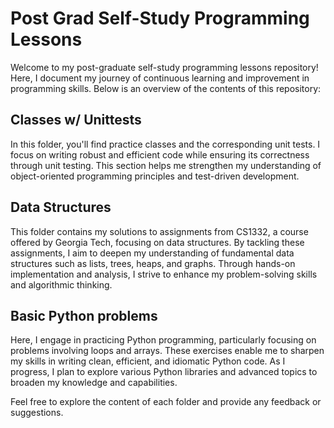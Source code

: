# Post Grad Self-Study Programming Lessons

Welcome to my post-graduate self-study programming lessons repository! Here, I document my journey of continuous learning and improvement in programming skills. Below is an overview of the contents of this repository:

## Classes w/ Unittests

In this folder, you'll find practice classes and the corresponding unit tests. I focus on writing robust and efficient code while ensuring its correctness through unit testing. This section helps me strengthen my understanding of object-oriented programming principles and test-driven development.

## Data Structures

This folder contains my solutions to assignments from CS1332, a course offered by Georgia Tech, focusing on data structures. By tackling these assignments, I aim to deepen my understanding of fundamental data structures such as lists, trees, heaps, and graphs. Through hands-on implementation and analysis, I strive to enhance my problem-solving skills and algorithmic thinking.

## Basic Python problems

Here, I engage in practicing Python programming, particularly focusing on problems involving loops and arrays. These exercises enable me to sharpen my skills in writing clean, efficient, and idiomatic Python code. As I progress, I plan to explore various Python libraries and advanced topics to broaden my knowledge and capabilities.

Feel free to explore the content of each folder and provide any feedback or suggestions. 
